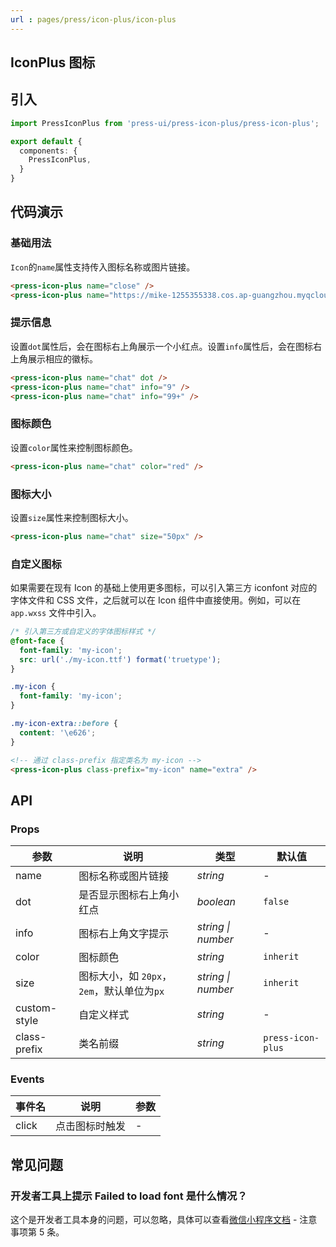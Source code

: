 ```yaml
---
url : pages/press/icon-plus/icon-plus
---
```


## IconPlus 图标


## 引入

```ts
import PressIconPlus from 'press-ui/press-icon-plus/press-icon-plus';

export default {
  components: {
    PressIconPlus,
  }
}
```

## 代码演示

### 基础用法

`Icon`的`name`属性支持传入图标名称或图片链接。

```html
<press-icon-plus name="close" />
<press-icon-plus name="https://mike-1255355338.cos.ap-guangzhou.myqcloud.com/article/2023/5/own_mike_ce77489af93cb34c4b.png" />
```

### 提示信息

设置`dot`属性后，会在图标右上角展示一个小红点。设置`info`属性后，会在图标右上角展示相应的徽标。

```html
<press-icon-plus name="chat" dot />
<press-icon-plus name="chat" info="9" />
<press-icon-plus name="chat" info="99+" />
```

### 图标颜色

设置`color`属性来控制图标颜色。

```html
<press-icon-plus name="chat" color="red" />
```

### 图标大小

设置`size`属性来控制图标大小。

```html
<press-icon-plus name="chat" size="50px" />
```

### 自定义图标

如果需要在现有 Icon 的基础上使用更多图标，可以引入第三方 iconfont 对应的字体文件和 CSS 文件，之后就可以在 Icon 组件中直接使用。例如，可以在 `app.wxss` 文件中引入。

```css
/* 引入第三方或自定义的字体图标样式 */
@font-face {
  font-family: 'my-icon';
  src: url('./my-icon.ttf') format('truetype');
}

.my-icon {
  font-family: 'my-icon';
}

.my-icon-extra::before {
  content: '\e626';
}
```

```html
<!-- 通过 class-prefix 指定类名为 my-icon -->
<press-icon-plus class-prefix="my-icon" name="extra" />
```

## API

### Props

| 参数         | 说明                                       | 类型               | 默认值            |
| ------------ | ------------------------------------------ | ------------------ | ----------------- |
| name         | 图标名称或图片链接                         | _string_           | -                 |
| dot          | 是否显示图标右上角小红点                   | _boolean_          | `false`           |
| info         | 图标右上角文字提示                         | _string \| number_ | -                 |
| color        | 图标颜色                                   | _string_           | `inherit`         |
| size         | 图标大小，如 `20px`，`2em`，默认单位为`px` | _string \| number_ | `inherit`         |
| custom-style | 自定义样式                                 | _string_           | -                 |
| class-prefix | 类名前缀                                   | _string_           | `press-icon-plus` |

### Events

| 事件名 | 说明           | 参数 |
| ------ | -------------- | ---- |
| click  | 点击图标时触发 | -    |

## 常见问题

### 开发者工具上提示 Failed to load font 是什么情况？

这个是开发者工具本身的问题，可以忽略，具体可以查看[微信小程序文档](https://developers.weixin.qq.com/miniprogram/dev/api/ui/font/wx.loadFontFace.html) - 注意事项第 5 条。
